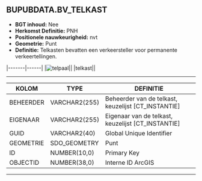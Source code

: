 ﻿## BUPUBDATA.BV_TELKAST


* __BGT inhoud:__ Nee
* __Herkomst Definitie:__ PNH
* __Positionele nauwkeurigheid:__ nvt
* __Geometrie:__ Punt
* __Definitie:__ Telkasten bevatten een verkeersteller voor permanente verkeertellingen. 


|-------|------|
|![telpaal](telkast.png)||
|telkast||

***

|KOLOM                               |TYPE              |DEFINITIE|
|------                              |----              |-----    |
|BEHEERDER                           |VARCHAR2(255)     |Beheerder van de telkast, keuzelijst [CT_INSTANTIE]|
|EIGENAAR                            |VARCHAR2(255)     |Eigenaar van de telkast, keuzelijst [CT_INSTANTIE]|
|GUID                                |VARCHAR2(40)      |Global Unique Identifier|
|GEOMETRIE                           |SDO_GEOMETRY      |Punt|
|ID                                  |NUMBER(10,0)      |Primary Key|
|OBJECTID                            |NUMBER(38,0)      |Interne ID ArcGIS|


***
